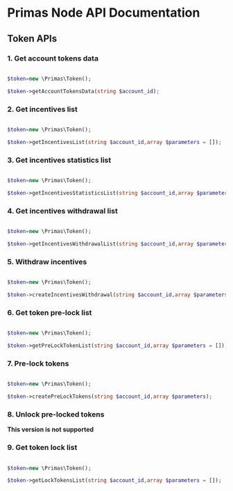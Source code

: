 # Primas Node API Documentation

## Token APIs


### 1. Get account tokens data

```php

$token=new \Primas\Token();

$token->getAccountTokensData(string $account_id);

```


### 2. Get incentives list


```php

$token=new \Primas\Token();

$token->getIncentivesList(string $account_id,array $parameters = []);

```


### 3. Get incentives statistics list

```php

$token=new \Primas\Token();

$token->getIncentivesStatisticsList(string $account_id,array $parameters = []);

```


### 4. Get incentives withdrawal list

```php

$token=new \Primas\Token();

$token->getIncentivesWithdrawalList(string $account_id,array $parameters = []);

```


### 5. Withdraw incentives

```php

$token=new \Primas\Token();

$token->createIncentivesWithdrawal(string $account_id,array $parameters);

```


### 6. Get token pre-lock list

```php

$token=new \Primas\Token();

$token->getPreLockTokenList(string $account_id,array $parameters = []);

```


### 7. Pre-lock tokens


```php

$token=new \Primas\Token();

$token->createPreLockTokens(string $account_id,array $parameters);

```


### 8. Unlock pre-locked tokens

**This version is not supported**

### 9. Get token lock list

```php

$token=new \Primas\Token();

$token->getLockTokensList(string $account_id,array $parameters = []);

```
